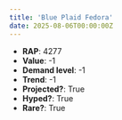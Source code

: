 ```yaml
---
title: 'Blue Plaid Fedora'
date: 2025-08-06T00:00:00Z
---
```

- **RAP**: 4277
- **Value**: -1
- **Demand level**: -1
- **Trend**: -1
- **Projected?**: True
- **Hyped?**: True
- **Rare?**: True
